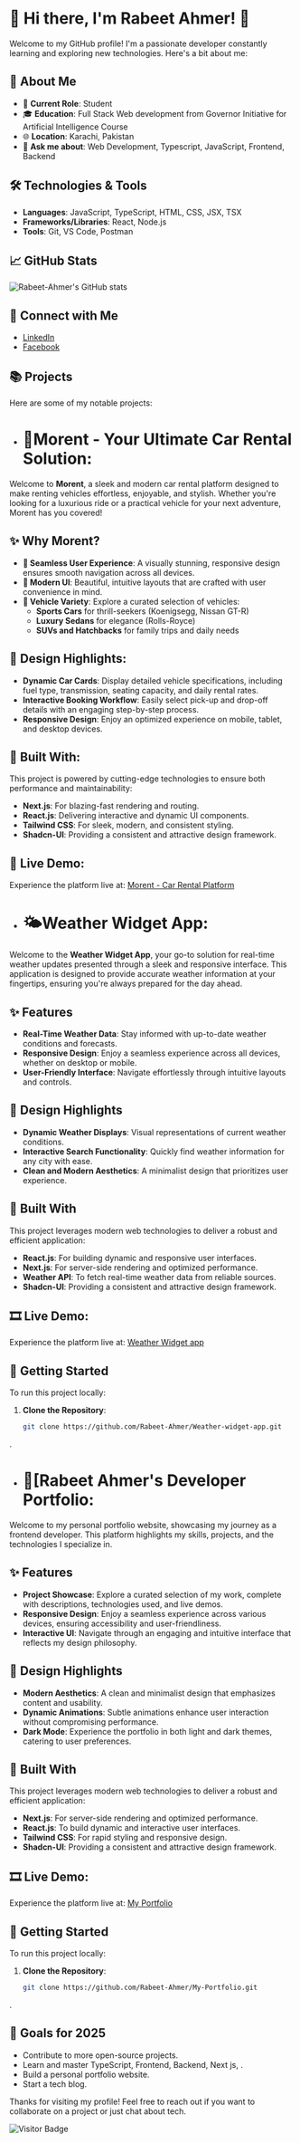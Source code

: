 # 👋 Hi there, I'm Rabeet Ahmer! 👋

Welcome to my GitHub profile! I'm a passionate developer constantly learning and exploring new technologies. Here's a bit about me:

## 🚀 About Me

- 💼 **Current Role**: Student
- 🎓 **Education**: Full Stack Web development from Governor Initiative for Artificial Intelligence Course
- 🌐 **Location**: Karachi, Pakistan
- 💬 **Ask me about**: Web Development, Typescript, JavaScript, Frontend, Backend

## 🛠️ Technologies & Tools

- **Languages**: JavaScript, TypeScript, HTML, CSS, JSX, TSX
- **Frameworks/Libraries**: React, Node.js
- **Tools**: Git, VS Code, Postman

## 📈 GitHub Stats

![Rabeet-Ahmer's GitHub stats](https://github-readme-stats.vercel.app/api?username=Rabeet-Ahmer&show_icons=true&theme=radical)

## 🔗 Connect with Me

- [LinkedIn](https://www.linkedin.com/in/rabeet-ahmer-b4204a332/)
- [Facebook](https://www.facebook.com/profile.php?id=61568145191140)

## 📚 Projects

Here are some of my notable projects:

- # 🚗Morent - Your Ultimate Car Rental Solution:

Welcome to **Morent**, a sleek and modern car rental platform designed to make renting vehicles effortless, enjoyable, and stylish. Whether you're looking for a luxurious ride or a practical vehicle for your next adventure, Morent has you covered!  

## ✨ Why Morent?  
- **🚀 Seamless User Experience**: A visually stunning, responsive design ensures smooth navigation across all devices.  
- **🌟 Modern UI**: Beautiful, intuitive layouts that are crafted with user convenience in mind.  
- **💎 Vehicle Variety**: Explore a curated selection of vehicles:
  - **Sports Cars** for thrill-seekers (Koenigsegg, Nissan GT-R)  
  - **Luxury Sedans** for elegance (Rolls-Royce)  
  - **SUVs and Hatchbacks** for family trips and daily needs  

## 🎨 Design Highlights:  
- **Dynamic Car Cards**: Display detailed vehicle specifications, including fuel type, transmission, seating capacity, and daily rental rates.  
- **Interactive Booking Workflow**: Easily select pick-up and drop-off details with an engaging step-by-step process.  
- **Responsive Design**: Enjoy an optimized experience on mobile, tablet, and desktop devices.  

## 🔧 Built With:  
This project is powered by cutting-edge technologies to ensure both performance and maintainability:  
- **Next.js**: For blazing-fast rendering and routing.  
- **React.js**: Delivering interactive and dynamic UI components.  
- **Tailwind CSS**: For sleek, modern, and consistent styling.
- **Shadcn-UI**: Providing a consistent and attractive design framework.

## 🚀 Live Demo:  
Experience the platform live at: [Morent - Car Rental Platform](https://hackathon-2-five.vercel.app/)  


- # 🌤️Weather Widget App:

Welcome to the **Weather Widget App**, your go-to solution for real-time weather updates presented through a sleek and responsive interface. This application is designed to provide accurate weather information at your fingertips, ensuring you're always prepared for the day ahead.

## ✨ Features

- **Real-Time Weather Data**: Stay informed with up-to-date weather conditions and forecasts.
- **Responsive Design**: Enjoy a seamless experience across all devices, whether on desktop or mobile.
- **User-Friendly Interface**: Navigate effortlessly through intuitive layouts and controls.

## 🎨 Design Highlights

- **Dynamic Weather Displays**: Visual representations of current weather conditions.
- **Interactive Search Functionality**: Quickly find weather information for any city with ease.
- **Clean and Modern Aesthetics**: A minimalist design that prioritizes user experience.

## 🔧 Built With

This project leverages modern web technologies to deliver a robust and efficient application:

- **React.js**: For building dynamic and responsive user interfaces.
- **Next.js**: For server-side rendering and optimized performance.
- **Weather API**: To fetch real-time weather data from reliable sources.
- **Shadcn-UI**: Providing a consistent and attractive design framework.

## 🎞 Live Demo:  
Experience the platform live at: [Weather Widget app](https://weather-widget-app-ten.vercel.app/)  

## 🚀 Getting Started

To run this project locally:

1. **Clone the Repository**:

   ```bash
   git clone https://github.com/Rabeet-Ahmer/Weather-widget-app.git
.


- # 💼[Rabeet Ahmer's Developer Portfolio:  

Welcome to my personal portfolio website, showcasing my journey as a frontend developer. This platform highlights my skills, projects, and the technologies I specialize in.

## ✨ Features

- **Project Showcase**: Explore a curated selection of my work, complete with descriptions, technologies used, and live demos.
- **Responsive Design**: Enjoy a seamless experience across various devices, ensuring accessibility and user-friendliness.
- **Interactive UI**: Navigate through an engaging and intuitive interface that reflects my design philosophy.

## 🎨 Design Highlights

- **Modern Aesthetics**: A clean and minimalist design that emphasizes content and usability.
- **Dynamic Animations**: Subtle animations enhance user interaction without compromising performance.
- **Dark Mode**: Experience the portfolio in both light and dark themes, catering to user preferences.

## 🔧 Built With

This project leverages modern web technologies to deliver a robust and efficient application:

- **Next.js**: For server-side rendering and optimized performance.
- **React.js**: To build dynamic and interactive user interfaces.
- **Tailwind CSS**: For rapid styling and responsive design.
- **Shadcn-UI**: Providing a consistent and attractive design framework.

## 🎞 Live Demo:  
Experience the platform live at: [My Portfolio](https://my-portfolio-rabeet-ahmers-projects.vercel.app/)

## 🚀 Getting Started

To run this project locally:

1. **Clone the Repository**:

   ```bash
   git clone https://github.com/Rabeet-Ahmer/My-Portfolio.git
.

## 🎯 Goals for 2025

- Contribute to more open-source projects.
- Learn and master TypeScript, Frontend, Backend, Next js, .
- Build a personal portfolio website.
- Start a tech blog.

Thanks for visiting my profile! Feel free to reach out if you want to collaborate on a project or just chat about tech.

![Visitor Badge](https://visitor-badge.laobi.icu/badge?page_id=Rabeet-Ahmer.Rabeet-Ahmer)

